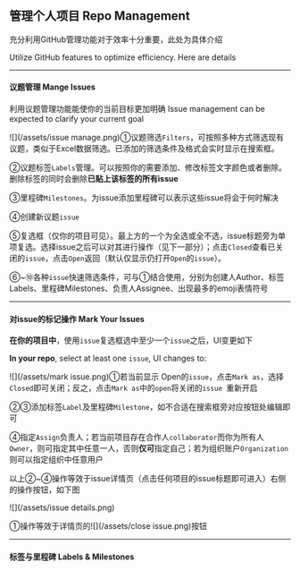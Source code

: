 ## 管理个人项目  Repo Management

充分利用GitHub管理功能对于效率十分重要，此处为具体介绍

Utilize GitHub features to optimize efficiency. Here are details

---

#### 议题管理 Mange Issues

利用议题管理功能能使你的当前目标更加明确  Issue management can be expected to clarify your current goal

![](/assets/issue manage.png)①议题筛选`Filters`，可按照多种方式筛选现有议题，类似于Excel数据筛选。已添加的筛选条件及格式会实时显示在搜索框。

②议题标签`Labels`管理。可以按照你的需要添加、修改标签文字颜色或者删除。删除标签的同时会删除**已贴上该标签的所有issue**

③里程碑`Milestones`。为issue添加里程碑可以表示这些issue将会于何时解决

④创建新议题`issue`

⑤复选框（仅你的项目可见）。最上方的一个为全选或全不选，issue标题旁为单项复选。选择issue之后可以对其进行操作（见下一部分）；点击`Closed`查看已关闭的`issue`，点击`Open`返回（默认仅显示仍打开`Open`的`issue`）。

⑥~⑩各种`issue`快速筛选条件，可与①结合使用，分别为创建人Author、标签Labels、里程碑Milestones、负责人Assignee、出现最多的emoji表情符号

---

#### 对issue的标记操作  Mark Your Issues

**在你的项目中**，使用`issue`复选框选中至少一个`issue`之后，UI变更如下

**In your repo**, select at least one `issue`, UI changes to:

![](/assets/mark issue.png)①若当前显示 Open的`issue`，点击`Mark as`，选择`Closed`即可关闭；反之，点击`Mark as`中的`open`将关闭的`issue `重新开启

②③添加标签`Label`及里程碑`Milestone`，如不合适在搜索框旁对应按钮处编辑即可

④指定`Assign`负责人；若当前项目存在合作人`collaborator`而你为所有人`Owner`，则可指定其中任意一人，否则**仅可**指定自己；若为组织账户`Organization`则可以指定组织中任意用户

以上②~④操作等效于issue详情页（点击任何项目的issue标题即可进入）右侧的操作按钮，如下图

![](/assets/issue details.png)

①操作等效于详情页的![](/assets/close issue.png)按钮

---

#### 标签与里程碑  Labels & Milestones



